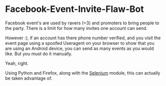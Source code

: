# Facebook-Event-Invite-Flaw-Bot

Facebook event's are used by ravers (<3) and promoters to bring people to the party.
There is a limit for how many invites one account can send. 

However :), if an account has there phone number verified, and you visit the event page using a spoofed Useragent on your browser to show that you are using an Android device, you can send as many events as you would like.
But you must do it manually.

Yeah, right.

Using Python and Firefox, along with the <a href="https://pypi.python.org/pypi/selenium">Selenium</a> module, this can actually be taken advantage of.

